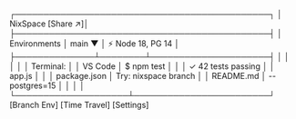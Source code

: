 ┌─────────────────────────────────────────────┐
│  NixSpace                          [Share ↗]│
├─────────────────────────────────────────────┤
│ Environments │ main ▼ │ ⚡ Node 18, PG 14    │
├──────────────┴────────┴─────────────────────┤
│                    │                        │
│                    │  Terminal:             │
│   VS Code          │  $ npm test            │
│                    │  ✓ 42 tests passing    │
│   app.js           │                        │
│   package.json     │  Try: nixspace branch  │
│   README.md        │       --postgres=15    │
│                    │                        │
└────────────────────┴────────────────────────┘
     [Branch Env]  [Time Travel]  [Settings]